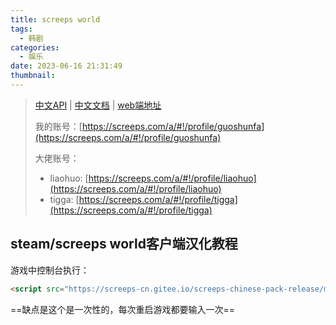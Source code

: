 ```yaml
---
title: screeps world
tags:
  - 韩剧
categories:
  - 娱乐
date: 2023-06-16 21:31:49
thumbnail:
---
```


> [中文API](https://screeps-cn.gitee.io/api/) | [中文文档](https://screeps-cn.gitee.io/) | [web端地址](https://screeps.com/)
>
> 我的账号：[https://screeps.com/a/#!/profile/guoshunfa](https://screeps.com/a/#!/profile/guoshunfa)
>
> 大佬账号：
>
> - liaohuo: [https://screeps.com/a/#!/profile/liaohuo](https://screeps.com/a/#!/profile/liaohuo)
> - tigga: [https://screeps.com/a/#!/profile/tigga](https://screeps.com/a/#!/profile/tigga)

## steam/screeps world客户端汉化教程

游戏中控制台执行：

```html
<script src="https://screeps-cn.gitee.io/screeps-chinese-pack-release/main.js" async defer></script>
```

==缺点是这个是一次性的，每次重启游戏都要输入一次==
